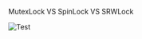

MutexLock VS SpinLock VS SRWLock

![Test](https://user-images.githubusercontent.com/32999507/96105983-9f85ad80-0f15-11eb-9a4f-7cb5827e3efc.PNG)
